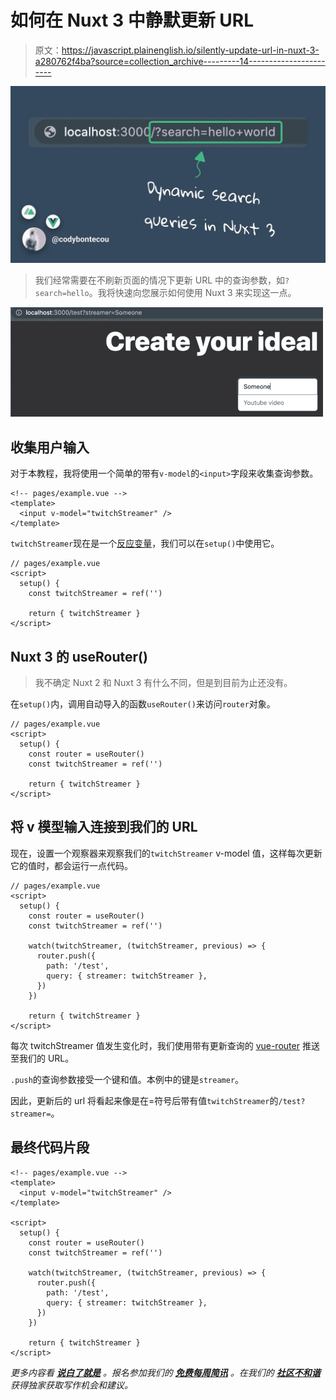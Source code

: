 # 如何在 Nuxt 3 中静默更新 URL

> 原文：<https://javascript.plainenglish.io/silently-update-url-in-nuxt-3-a280762f4ba?source=collection_archive---------14----------------------->

![](img/4209bea635fbd35cc732c156ae332733.png)

> 我们经常需要在不刷新页面的情况下更新 URL 中的查询参数，如`?search=hello`。我将快速向您展示如何使用 Nuxt 3 来实现这一点。

![](img/f5b8a6323e3c78dfbdc569d29c08b385.png)

## 收集用户输入

对于本教程，我将使用一个简单的带有`v-model`的`<input>`字段来收集查询参数。

```
<!-- pages/example.vue -->
<template>
  <input v-model="twitchStreamer" />
</template>
```

`twitchStreamer`现在是一个[反应变量](https://vuejs.org/guide/extras/reactivity-in-depth.html)，我们可以在`setup()`中使用它。

```
// pages/example.vue
<script>
  setup() {
    const twitchStreamer = ref('')

    return { twitchStreamer }
</script>
```

## Nuxt 3 的 useRouter()

> 我不确定 Nuxt 2 和 Nuxt 3 有什么不同，但是到目前为止还没有。

在`setup()`内，调用自动导入的函数`useRouter()`来访问`router`对象。

```
// pages/example.vue
<script>
  setup() {
    const router = useRouter()
    const twitchStreamer = ref('')

    return { twitchStreamer }
</script>
```

## 将 v 模型输入连接到我们的 URL

现在，设置一个观察器来观察我们的`twitchStreamer` v-model 值，这样每次更新它的值时，都会运行一点代码。

```
// pages/example.vue
<script>
  setup() {
    const router = useRouter()
    const twitchStreamer = ref('')

    watch(twitchStreamer, (twitchStreamer, previous) => {
      router.push({
        path: '/test',
        query: { streamer: twitchStreamer },
      })
    })

    return { twitchStreamer }
</script>
```

每次 twitchStreamer 值发生变化时，我们使用带有更新查询的 [vue-router](https://router.vuejs.org/guide/essentials/navigation.html) 推送至我们的 URL。

`.push`的查询参数接受一个键和值。本例中的键是`streamer`。

因此，更新后的 url 将看起来像是在=符号后带有值`twitchStreamer`的`/test?streamer=`。

## 最终代码片段

```
<!-- pages/example.vue -->
<template>
  <input v-model="twitchStreamer" />
</template>

<script>
  setup() {
    const router = useRouter()
    const twitchStreamer = ref('')

    watch(twitchStreamer, (twitchStreamer, previous) => {
      router.push({
        path: '/test',
        query: { streamer: twitchStreamer },
      })
    })

    return { twitchStreamer }
</script>
```

*更多内容看* [***说白了就是***](http://plainenglish.io/) *。报名参加我们的* [***免费每周简讯***](http://newsletter.plainenglish.io/) *。在我们的* [***社区不和谐***](https://discord.gg/GtDtUAvyhW) *获得独家获取写作机会和建议。*